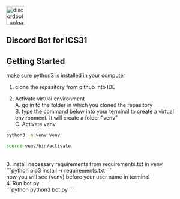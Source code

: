 <br/>
<img width="50" alt="discordbot_upload" src="https://raw.githubusercontent.com/CodingDingDong/discord_ics31/main/discord.png"> 

## **Discord Bot for ICS31**

## Getting Started
make sure python3 is installed in your computer

1. clone the repasitory from github into IDE

2. Activate virtual environment
    <br>
    A. go in to the folder in which you cloned the repasitory
    <br>
    B. type the command below into your terminal to create a virtual environment. It will create a folder "venv"
    <br>
    C. Activate venv
    <br>
```bash
python3 -m venv venv
```
```bash
source venv/bin/activate
```
<br>
3. install necessary requirements from requirements.txt in venv
<br>
```python
pip3 install -r requirements.txt
```
<br>
now you will see (venv) before your user name in terminal
<br>
4. Run bot.py
<br>
```python
python3 bot.py
```
<br/>

